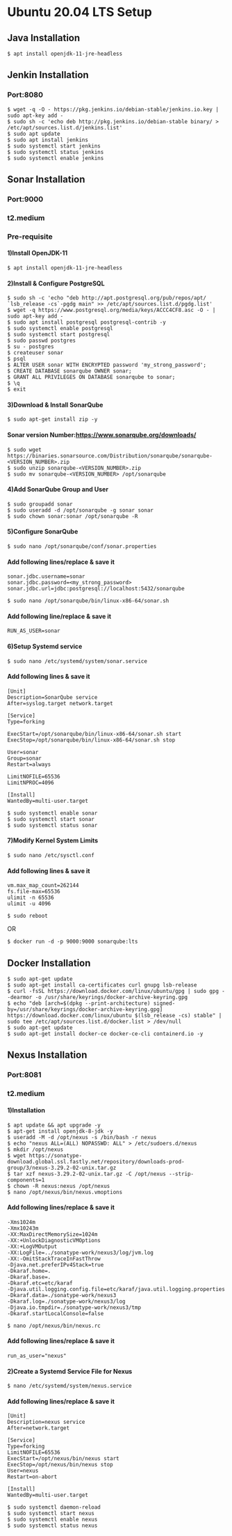 # Ubuntu 20.04 LTS Setup
## Java Installation
```
$ apt install openjdk-11-jre-headless
```
## Jenkin Installation
### Port:8080
```
$ wget -q -O - https://pkg.jenkins.io/debian-stable/jenkins.io.key | sudo apt-key add -
$ sudo sh -c 'echo deb http://pkg.jenkins.io/debian-stable binary/ > /etc/apt/sources.list.d/jenkins.list'
$ sudo apt update
$ sudo apt install jenkins
$ sudo systemctl start jenkins
$ sudo systemctl status jenkins
$ sudo systemctl enable jenkins
```
## Sonar Installation
### Port:9000
### t2.medium
### Pre-requisite
#### 1)Install OpenJDK-11
```
$ apt install openjdk-11-jre-headless
```
#### 2)Install & Configure PostgreSQL
```
$ sudo sh -c 'echo "deb http://apt.postgresql.org/pub/repos/apt/ `lsb_release -cs`-pgdg main" >> /etc/apt/sources.list.d/pgdg.list'
$ wget -q https://www.postgresql.org/media/keys/ACCC4CF8.asc -O - | sudo apt-key add -
$ sudo apt install postgresql postgresql-contrib -y
$ sudo systemctl enable postgresql
$ sudo systemctl start postgresql
$ sudo passwd postgres
$ su - postgres
$ createuser sonar
$ psql
$ ALTER USER sonar WITH ENCRYPTED password 'my_strong_password';
$ CREATE DATABASE sonarqube OWNER sonar;
$ GRANT ALL PRIVILEGES ON DATABASE sonarqube to sonar;
$ \q
$ exit
```
#### 3)Download & Install SonarQube
```
$ sudo apt-get install zip -y
```
#### Sonar version Number:https://www.sonarqube.org/downloads/
```
$ sudo wget https://binaries.sonarsource.com/Distribution/sonarqube/sonarqube-<VERSION_NUMBER>.zip
$ sudo unzip sonarqube-<VERSION_NUMBER>.zip
$ sudo mv sonarqube-<VERSION_NUMBER> /opt/sonarqube
```
#### 4)Add SonarQube Group and User
```
$ sudo groupadd sonar
$ sudo useradd -d /opt/sonarqube -g sonar sonar
$ sudo chown sonar:sonar /opt/sonarqube -R
```
#### 5)Configure SonarQube
```
$ sudo nano /opt/sonarqube/conf/sonar.properties
```
#### Add following lines/replace & save it
```
sonar.jdbc.username=sonar
sonar.jdbc.password=<my_strong_password>
sonar.jdbc.url=jdbc:postgresql://localhost:5432/sonarqube
```
```
$ sudo nano /opt/sonarqube/bin/linux-x86-64/sonar.sh
```
#### Add following line/replace & save it
```
RUN_AS_USER=sonar
```
#### 6)Setup Systemd service
```
$ sudo nano /etc/systemd/system/sonar.service
```
#### Add following lines & save it
```
[Unit]
Description=SonarQube service
After=syslog.target network.target

[Service]
Type=forking

ExecStart=/opt/sonarqube/bin/linux-x86-64/sonar.sh start
ExecStop=/opt/sonarqube/bin/linux-x86-64/sonar.sh stop

User=sonar
Group=sonar
Restart=always

LimitNOFILE=65536
LimitNPROC=4096

[Install]
WantedBy=multi-user.target
```
```
$ sudo systemctl enable sonar
$ sudo systemctl start sonar
$ sudo systemctl status sonar
```
#### 7)Modify Kernel System Limits
```
$ sudo nano /etc/sysctl.conf
```
#### Add following lines & save it
```
vm.max_map_count=262144
fs.file-max=65536
ulimit -n 65536
ulimit -u 4096
```
```
$ sudo reboot
```
OR
```
$ docker run -d -p 9000:9000 sonarqube:lts
```
## Docker Installation
```
$ sudo apt-get update
$ sudo apt-get install ca-certificates curl gnupg lsb-release
$ curl -fsSL https://download.docker.com/linux/ubuntu/gpg | sudo gpg --dearmor -o /usr/share/keyrings/docker-archive-keyring.gpg
$ echo "deb [arch=$(dpkg --print-architecture) signed-by=/usr/share/keyrings/docker-archive-keyring.gpg] https://download.docker.com/linux/ubuntu $(lsb_release -cs) stable" | sudo tee /etc/apt/sources.list.d/docker.list > /dev/null
$ sudo apt-get update
$ sudo apt-get install docker-ce docker-ce-cli containerd.io -y
```
## Nexus Installation
### Port:8081
### t2.medium
#### 1)Installation
```
$ apt update && apt upgrade -y
$ apt-get install openjdk-8-jdk -y
$ useradd -M -d /opt/nexus -s /bin/bash -r nexus
$ echo "nexus ALL=(ALL) NOPASSWD: ALL" > /etc/sudoers.d/nexus
$ mkdir /opt/nexus
$ wget https://sonatype-download.global.ssl.fastly.net/repository/downloads-prod-group/3/nexus-3.29.2-02-unix.tar.gz
$ tar xzf nexus-3.29.2-02-unix.tar.gz -C /opt/nexus --strip-components=1
$ chown -R nexus:nexus /opt/nexus
$ nano /opt/nexus/bin/nexus.vmoptions
```
#### Add following lines/replace & save it
```
-Xms1024m
-Xmx10243m
-XX:MaxDirectMemorySize=1024m
-XX:+UnlockDiagnosticVMOptions
-XX:+LogVMOutput
-XX:LogFile=../sonatype-work/nexus3/log/jvm.log
-XX:-OmitStackTraceInFastThrow
-Djava.net.preferIPv4Stack=true
-Dkaraf.home=.
-Dkaraf.base=.
-Dkaraf.etc=etc/karaf
-Djava.util.logging.config.file=etc/karaf/java.util.logging.properties
-Dkaraf.data=./sonatype-work/nexus3
-Dkaraf.log=./sonatype-work/nexus3/log
-Djava.io.tmpdir=./sonatype-work/nexus3/tmp
-Dkaraf.startLocalConsole=false
```
```
$ nano /opt/nexus/bin/nexus.rc
```
#### Add following lines/replace & save it
```
run_as_user="nexus"
```
#### 2)Create a Systemd Service File for Nexus
```
$ nano /etc/systemd/system/nexus.service
```
#### Add following lines/replace & save it
```
[Unit]
Description=nexus service
After=network.target

[Service]
Type=forking
LimitNOFILE=65536
ExecStart=/opt/nexus/bin/nexus start
ExecStop=/opt/nexus/bin/nexus stop
User=nexus
Restart=on-abort

[Install]
WantedBy=multi-user.target
```
```
$ sudo systemctl daemon-reload
$ sudo systemctl start nexus
$ sudo systemctl enable nexus
$ sudo systemctl status nexus
```